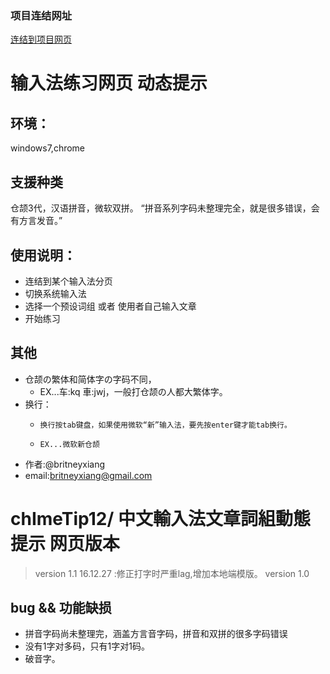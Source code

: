 ### 项目连结网址
<a href="https://britneyxiang.github.io/chImeTip12/" target="_blank">连结到项目网页</a>

# 输入法练习网页 动态提示

## 环境：
  windows7,chrome

## 支援种类
  仓颉3代，汉语拼音，微软双拼。
  “拼音系列字码未整理完全，就是很多错误，会有方言发音。”

## 使用说明：
* 连结到某个输入法分页
* 切换系统输入法
* 选择一个预设词组 或者 使用者自己输入文章
* 开始练习
 
## 其他
* 仓颉の繁体和简体字の字码不同，
  *   EX...车:kq   車:jwj，一般打仓颉の人都大繁体字。
* 换行：
  *     换行按tab键盘，如果使用微软“新”输入法，要先按enter键才能tab换行。
  *     EX...微软新仓颉
 
 
 
* 作者:@britneyxiang
* email:britneyxiang@gmail.com

# chImeTip12/ 中文輸入法文章詞組動態提示 网页版本
>  version 1.1 16.12.27 :修正打字时严重lag,增加本地端模版。
>  version 1.0 

## bug && 功能缺损
* 拼音字码尚未整理完，涵盖方言音字码，拼音和双拼的很多字码错误
* 没有1字对多码，只有1字对1码。
* 破音字。